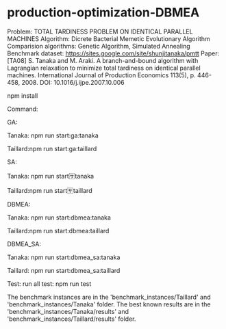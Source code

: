 # production-optimization-DBMEA
Problem: TOTAL TARDINESS PROBLEM ON IDENTICAL PARALLEL MACHINES
Algorithm: Dicrete Bacterial Memetic Evolutionary Algorithm
Comparision algorithms: Genetic Algorithm, Simulated Annealing
Benchmark dataset: https://sites.google.com/site/shunjitanaka/pmtt
Paper: [TA08] S. Tanaka and M. Araki. A branch-and-bound algorithm with Lagrangian relaxation to minimize total tardiness on identical parallel machines. International Journal of Production Economics 113(5), p. 446-458, 2008. DOI: 10.1016/j.ijpe.2007.10.006

npm install

Command:

GA:

Tanaka: npm run start:ga:tanaka

Taillard:npm run start:ga:taillard
 
SA:


Tanaka: npm run start:sa:tanaka

Taillard:npm run start:sa:taillard


DBMEA:


Tanaka: npm run start:dbmea:tanaka

Taillard:npm run start:dbmea:taillard


DBMEA_SA:


Tanaka: npm run start:dbmea_sa:tanaka

Taillard: npm run start:dbmea_sa:taillard

Test:
run all test:
npm run test


The benchmark instances are in the 'benchmark_instances/Taillard'  and 'benchmark_instances/Tanaka' folder.
The best known results are in the 'benchmark_instances/Tanaka/results' and  'benchmark_instances/Taillard/results' folder.

        